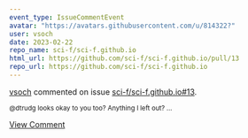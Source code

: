 ```yaml
---
event_type: IssueCommentEvent
avatar: "https://avatars.githubusercontent.com/u/814322?"
user: vsoch
date: 2023-02-22
repo_name: sci-f/sci-f.github.io
html_url: https://github.com/sci-f/sci-f.github.io/pull/13
repo_url: https://github.com/sci-f/sci-f.github.io
---
```


<a href='https://github.com/vsoch' target='_blank'>vsoch</a> commented on issue <a href='https://github.com/sci-f/sci-f.github.io/pull/13' target='_blank'>sci-f/sci-f.github.io#13</a>.

<small>@dtrudg looks okay to you too? Anything I left out?...</small>

<a href='https://github.com/sci-f/sci-f.github.io/pull/13' target='_blank'>View Comment</a>